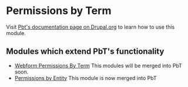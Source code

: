 Permissions by Term
====================================

Visit [Pbt's documentation page on Drupal.org](https://www.drupal.org/docs/8/modules/permissions-by-term) to
learn how to use this module.

## Modules which extend PbT's functionality
- [Webform Permissions By Term](https://www.drupal.org/project/webform_permissions_by_term)
This modules will be merged into PbT soon.
- [Permissions by Entity](https://www.drupal.org/project/permissions_by_entity)
This module is now merged into PbT
